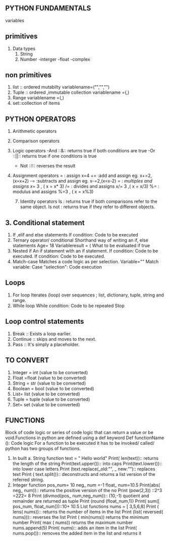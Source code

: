 ## PYTHON FUNDAMENTALS
variables
## primitives
1. Data types
   1. String
   2. Number
      -interger
      -float
      -complex
## non primitives
1. list :: ordered mutabilty
    variablename=("","","")
2. Tuple :: ordered ,immutable collection
  variablename =(,)
3. Range
     variablename =(,)
4. set::collection of items

## PYTHON OPERATORS
1. Ariithmetic operators
2. Comparison operators
3. Logic operators
   -And ::&:: returns true if both conditions are true
   -Or ::||:: returns true if one conditions is true
   - Not ::!:: reverses the result 
5. Assignment operators
   = : assign x=4
   += :add and assign eg. x+=2,(x=x+2)
   -= :subtracts and assign eg. x-=2,(x=x-2)
   *= : multiples and assigns x*= 3 , ( x = x* 3)
   /= : divides and assigns x/= 3 ,( x = x/3)
   %= : modulus and assigns %=3 , ( x = x%3)

   7. Identity operators
      Is : returns true if both comparisons refer to the same object.
      Is not : returns true if they refer to different objects.
## 3. Conditional statement 
1. If ,elif and else statements
   If condition:
    Code to be executed
2. Ternary operator/ conditional
   Shorthand way of writing an if, else statements
   Age= 18 
Variableresult = ( What to be evaluated if true
3. Nested if
   An if statement with an if statement.
   If condition:
         Code to be executed.
   If condition:
         Code to be executed.
4. Match-case
   Matches a code logic as per selection.
   Variable=""
Match variable:
           Case "selection": 
                    Code execution 
## Loops 
1. For loop
   Iterates (loop) over sequences \; list, dictionary, tuple, string and range.
2. While loop
While condition: 
         Code to be repeated 
              Stop
## Loop control statements
1. Break  :: Exists a loop earlier. 
2. Continue :: skips and moves to the next.
3. Pass :: It's simply a placeholder.
## TO CONVERT 
1. Integer = int (value to be converted)
2. Float  =float (value to be converted)
3. String = str (value to be converted)
4. Boolean = bool (value to be converted)
5. List= list  (value to be converted)
6. Tuple = tuple (value to be converted)
7. Set= set (value to be converted)
   
## FUNCTIONS 
Block of code logic or series of code logic that can return a value or be void.Functions in python are defined using a def keyword 
Def functionName ():
       Code logic For a function to be executed it has to be invoked/ called/ python has two groups of functions.
1. In built
   a. String function
         text = " Hello world"
      Print( len(text)):: returns the length of the string 
      Print(text.upper()):: into caps 
      Print(text.lower()):: into lower case letters 
      Print (text.replace(_old:"", _ new:""):: replaces                               
      text
      Print ( text.split()):: deconstructs and returns a
       list version of the referred string.
2. Integer function
    pos_num= 10
    neg_ num =-1
    float_ num=10.5
    Print(abs( neg_ num)):: returns the positive version 
    of the no
    Print (pow(2,3)) ::2^3 =2*2*2= 8
    Print (divmod(pos_ num,neg_num)):: (10,-1) quotient
    and remainder are returned as tuple 
    Print (round (float_num,1))
    Print( sum([ pos_num, float_num]))::10+ 10.5 List functions nums = [ 3,5,6,8]
    Print ( lens( nums)):: returns the number of items in 
    the list 
    Print (list( reversed( nums))):: reverses the list 
    Print ( min(nums)) returns the minimum number 
    Print( max ( nums)) returns the maximum number 
    nums.append(5)
         Print( nums):: adds an item in the list
    Print( nums.pop()):: removes the added item in 
    the list and returns it 

